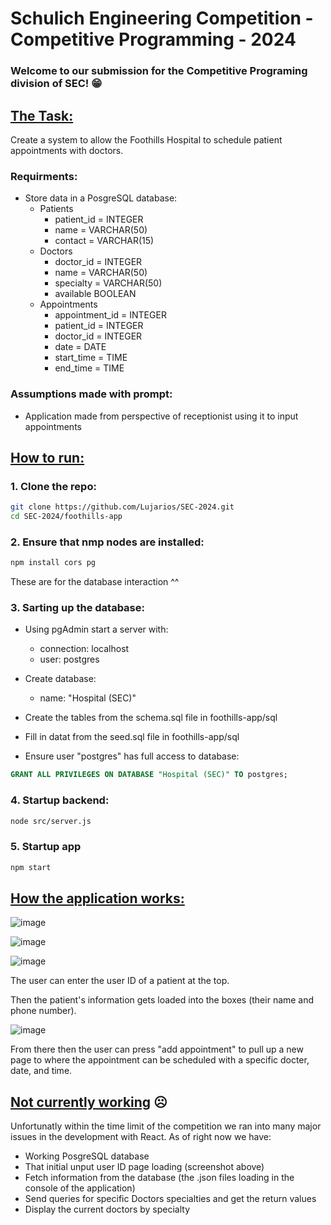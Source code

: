 # Schulich Engineering Competition - Competitive Programming - 2024

### Welcome to our submission for the Competitive Programing division of SEC! :grin:

## <ins>**The Task:**</ins>
Create a system to allow the Foothills Hospital to schedule patient appointments with doctors.
### Requirments:
- Store data in a PosgreSQL database:
  - Patients
    - patient_id = INTEGER
    - name = VARCHAR(50)
    - contact = VARCHAR(15)
  - Doctors
    - doctor_id = INTEGER
    - name = VARCHAR(50)
    - specialty = VARCHAR(50)
    - available BOOLEAN
  - Appointments
    - appointment_id = INTEGER
    - patient_id = INTEGER
    - doctor_id = INTEGER
    - date = DATE
    - start_time = TIME
    - end_time = TIME
   
### Assumptions made with prompt:
- Application made from perspective of receptionist using it to input appointments

## <ins>**How to run:**</ins>

### 1. Clone the repo:
```bash
git clone https://github.com/Lujarios/SEC-2024.git
cd SEC-2024/foothills-app
```

### 2. Ensure that nmp nodes are installed:
```bash
npm install cors pg
```
These are for the database interaction ^^

### 3. Sarting up the database:
- Using pgAdmin start a server with:
  - connection: localhost
  - user: postgres
    
- Create database:
  - name: "Hospital (SEC)"

- Create the tables from the schema.sql file in foothills-app/sql
- Fill in datat from the seed.sql file in foothills-app/sql
- Ensure user "postgres" has full access to database:
```sql
GRANT ALL PRIVILEGES ON DATABASE "Hospital (SEC)" TO postgres;
```

### 4. Startup backend:
```bash
node src/server.js
```

### 5. Startup app
```bash
npm start
```

## <ins>**How the application works:**</ins>
![image](https://github.com/user-attachments/assets/6a278e26-53f8-4509-abd4-7c370d050fd8)

![image](https://github.com/user-attachments/assets/c55ea03c-72db-4b92-8a27-1ca194487083)

![image](https://github.com/user-attachments/assets/42cfeab4-7101-4337-9e48-212bc919f0c4)

The user can enter the user ID of a patient at the top.

Then the patient's information gets loaded into the boxes (their name and phone number).

![image](https://github.com/user-attachments/assets/4d8551c9-9f63-4c49-a2dd-a6634d23f42e)

From there then the user can press "add appointment" to pull up a new page to where the appointment can be scheduled with a specific docter, date, and time.

## <ins>**Not currently working**</ins> :frowning_face:
Unfortunatly within the time limit of the competition we ran into many major issues in the development with React. 
As of right now we have:
- Working PosgreSQL database
- That initial unput user ID page loading (screenshot above)
- Fetch information from the database (the .json files loading in the console of the application)
- Send queries for specific Doctors specialties and get the return values
- Display the current doctors by specialty
